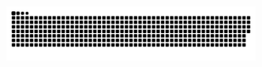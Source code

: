 <picture>
  <source media="(prefers-color-scheme: dark)" srcset="https://raw.githubusercontent.com/excuses0217/excuses0217/output/github-contribution-grid-snake-dark.svg">
  <source media="(prefers-color-scheme: light)" srcset="https://raw.githubusercontent.com/excuses0217/excuses0217/output/github-contribution-grid-snake.svg">
  <img alt="github contribution grid snake animation" src="https://raw.githubusercontent.com/excuses0217/excuses0217/output/github-contribution-grid-snake.svg">
</picture>
